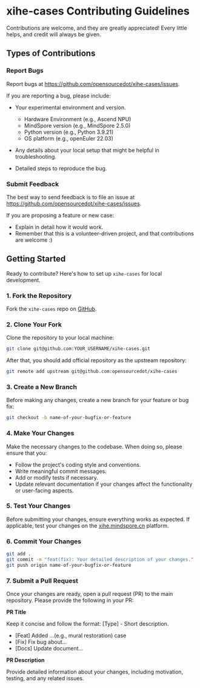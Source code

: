 # xihe-cases Contributing Guidelines

Contributions are welcome, and they are greatly appreciated! Every little
helps, and credit will always be given.

## Types of Contributions

### Report Bugs

Report bugs at https://github.com/opensourcedot/xihe-cases/issues.

If you are reporting a bug, please include:

* Your experimental environment and version.

    - Hardware Environment (e.g., Ascend NPU)
    - MindSpore version (e.g., MindSpore 2.5.0)
    - Python version (e.g., Python 3.9.21)
    - OS platform (e.g., openEuler 22.03)

* Any details about your local setup that might be helpful in troubleshooting.
* Detailed steps to reproduce the bug.

### Submit Feedback

The best way to send feedback is to file an issue at https://github.com/opensourcedot/xihe-cases/issues.

If you are proposing a feature or new case:

* Explain in detail how it would work.
* Remember that this is a volunteer-driven project, and that contributions are welcome :)

## Getting Started

Ready to contribute? Here's how to set up `xihe-cases` for local development.

### 1. Fork the Repository
Fork the `xihe-cases` repo on [GitHub](https://github.com/opensourcedot/xihe-cases).

### 2. Clone Your Fork
Clone the repository to your local machine:
```bash
git clone git@github.com:YOUR_USERNAME/xihe-cases.git
```

After that, you should add official repository as the upstream repository:
```bash
git remote add upstream git@github.com:opensourcedot/xihe-cases
```

### 3. Create a New Branch
Before making any changes, create a new branch for your feature or bug fix:
```bash
git checkout -b name-of-your-bugfix-or-feature
```

### 4. Make Your Changes
Make the necessary changes to the codebase. When doing so, please ensure that you:

* Follow the project's coding style and conventions.
* Write meaningful commit messages.
* Add or modify tests if necessary.
* Update relevant documentation if your changes affect the functionality or user-facing aspects.

### 5. Test Your Changes
Before submitting your changes, ensure everything works as expected. If applicable, test your changes on the [xihe.mindspore.cn](https://xihe.mindspore.cn) platform.

### 6. Commit Your Changes
```bash
git add .
git commit -m "feat(fix): Your detailed description of your changes."
git push origin name-of-your-bugfix-or-feature
```

### 7. Submit a Pull Request
Once your changes are ready, open a pull request (PR) to the main repository. Please provide the following in your PR:

**PR Title**

Keep it concise and follow the format: [Type] - Short description.
- [Feat] Added ...(e.g., mural restoration) case
- [Fix] Fix bug about...
- [Docs] Update document...

**PR Description**

Provide detailed information about your changes, including motivation, testing, and any related issues.
